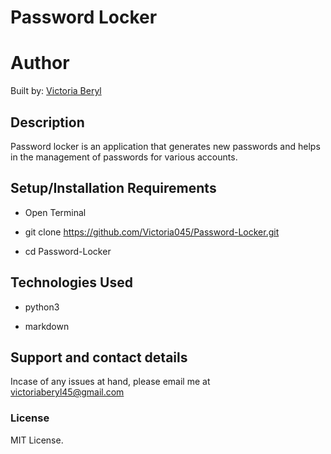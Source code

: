 # Password Locker

# Author 
Built by: [Victoria Beryl](https://github.com/Victoria045)

## Description
Password locker is an application that generates new passwords and helps in the management of passwords for various accounts.

## Setup/Installation Requirements
* Open Terminal

* git clone https://github.com/Victoria045/Password-Locker.git

* cd Password-Locker


## Technologies Used
* python3

* markdown

## Support and contact details
Incase of any issues at hand, please email me at victoriaberyl45@gmail.com

### License
MIT License. 